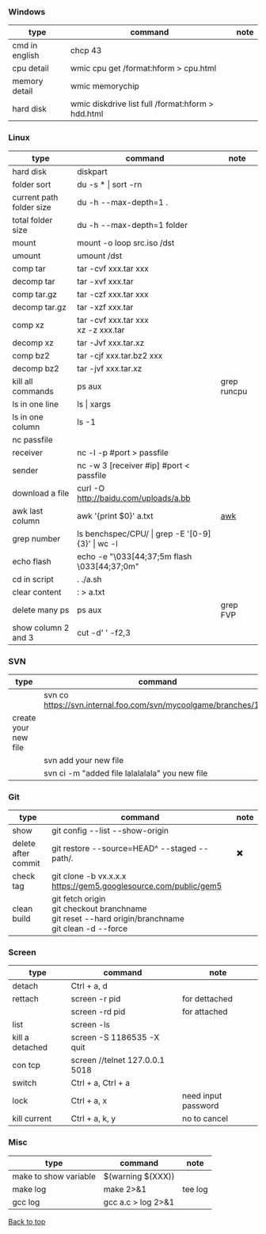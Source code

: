 ### Windows

| type | command | note |
| -----| ---- | ---- |
| cmd in english | chcp 43 |  
| cpu detail | wmic cpu get /format:hform > cpu.html | 
| memory detail | wmic memorychip |  
| hard disk | wmic diskdrive list full /format:hform > hdd.html |

### Linux

| type | command | note |
| -----| ---- | ---- |
| hard disk | diskpart | |
| folder sort |  du -s * \| sort -rn | |
| current path folder size|du -h --max-depth=1 .||
| total folder size |du -h --max-depth=1 folder||
| mount | mount -o loop src.iso /dst | |
| umount | umount /dst | |
| comp tar | tar -cvf xxx.tar xxx | |
| decomp tar | tar -xvf xxx.tar | |
| comp tar.gz | tar -czf xxx.tar xxx | |
| decomp tar.gz | tar -xzf xxx.tar | |
| comp xz | tar -cvf xxx.tar xxx<br>xz -z xxx.tar | |
|decomp xz | tar -Jvf xxx.tar.xz | |
| comp bz2 | tar -cjf xxx.tar.bz2 xxx | |
|decomp bz2 | tar -jvf xxx.tar.xz | |
| kill all commands |ps aux | grep runcpu |  awk {'print $2}' | sudo xargs kill -9| root no need sudo|
| ls in one line | ls \| xargs| |
| ls in one column | ls -1 | |
| nc passfile | | |
| receiver | nc -l -p #port > passfile | |
| sender | nc -w 3 [receiver #ip] #port < passfile | |
|download a file|curl -O http://baidu.com/uploads/a.bb||
| awk last column | awk '{print $0}' a.txt | [awk](Command_AWK.md) |
| grep number |ls benchspec/CPU/ \| grep -E '[0-9]{3}' \| wc -l||
| echo flash |echo -e "\033[44;37;5m flash \033[44;37;0m"||
| cd in script |. ./a.sh||
| clear content| : > a.txt ||
|delete many ps|ps aux | grep FVP | awk '{print $2}' | xargs kill -9|
|show column 2 and 3|cut -d' ' -f2,3|


### SVN
| type | command | note |
| -----| ---- | ---- |
||svn co https://svn.internal.foo.com/svn/mycoolgame/branches/1.81||
|create your new file|||
||svn add your new file||
||svn ci -m "added file lalalalala" you new file||

### Git
| type | command | note |
| -----| ---- | ---- |
| show |  git config --list --show-origin | |
| delete after commit | git restore --source=HEAD^ --staged  -- path/*.* | :heavy_multiplication_x: |
| check tag |git clone -b vx.x.x.x https://gem5.googlesource.com/public/gem5||
| clean build |git fetch origin<br>git checkout branchname<br>git reset --hard origin/branchname<br>git  clean -d --force||



### Screen
| type | command | note |
| -----| ---- | ---- |
|detach |  Ctrl + a, d | |
|rettach |  screen -r pid | for dettached |
| |  screen -rd pid | for attached |
|list |  screen -ls | |
|kill a detached|screen -S 1186535 -X quit||
|con tcp|screen //telnet 127.0.0.1 5018||
|switch|Ctrl + a, Ctrl + a||
|lock|Ctrl + a, x|need input password|
|kill current|Ctrl + a, k, y|no to cancel|


### Misc
| type | command | note |
| -----| ---- | ---- |
| make to show variable |  $(warning  $(XXX)) | |
| make log | make 2>&1 | tee log | |
| gcc log | gcc a.c > log 2>&1 | |


<a href="#top">Back to top</a>
